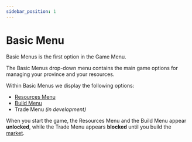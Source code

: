 ```yaml
---
sidebar_position: 1
---
```


# Basic Menu

Basic Menus is the first option in the Game Menu.

The Basic Menus drop-down menu contains the main game options for managing your province and your resources.

Within Basic Menus we display the following options:

- [Resources Menu](resources.md)
- [Build Menu](build.md)
- Trade Menu *(in development)*

When you start the game, the Resources Menu and the Build Menu appear **unlocked**, while the Trade Menu appears **blocked** until you build the [market](/docs/game-concepts/buildings/commercial-political/market).